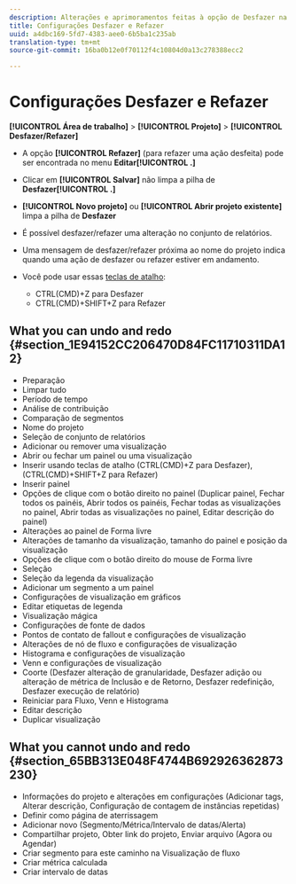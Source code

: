```yaml
---
description: Alterações e aprimoramentos feitas à opção de Desfazer na Analysis Workspace.
title: Configurações Desfazer e Refazer
uuid: a4dbc169-5fd7-4383-aee0-6b5ba1c235ab
translation-type: tm+mt
source-git-commit: 16ba0b12e0f70112f4c10804d0a13c278388ecc2

---
```



# Configurações Desfazer e Refazer

**[!UICONTROL Área de trabalho]** &gt; **[!UICONTROL Projeto]** &gt; **[!UICONTROL Desfazer/Refazer]**

* A opção **[!UICONTROL Refazer]** (para refazer uma ação desfeita) pode ser encontrada no menu **Editar[!UICONTROL .]**

* Clicar em **[!UICONTROL Salvar]** não limpa a pilha de **Desfazer[!UICONTROL .]**

* **[!UICONTROL Novo projeto]** ou **[!UICONTROL Abrir projeto existente]** limpa a pilha de **Desfazer**

* É possível desfazer/refazer uma alteração no conjunto de relatórios.
* Uma mensagem de desfazer/refazer próxima ao nome do projeto indica quando uma ação de desfazer ou refazer estiver em andamento.
* Você pode usar essas [teclas de atalho](/help/analyze/analysis-workspace/build-workspace-project/fa-shortcut-keys.md):

   * CTRL(CMD)+Z para Desfazer
   * CTRL(CMD)+SHIFT+Z para Refazer

## What you can undo and redo {#section_1E94152CC206470D84FC11710311DA12}

* Preparação
* Limpar tudo
* Período de tempo
* Análise de contribuição
* Comparação de segmentos
* Nome do projeto
* Seleção de conjunto de relatórios
* Adicionar ou remover uma visualização
* Abrir ou fechar um painel ou uma visualização
* Inserir usando teclas de atalho (CTRL(CMD)+Z para Desfazer), (CTRL(CMD)+SHIFT+Z para Refazer)
* Inserir painel
* Opções de clique com o botão direito no painel (Duplicar painel, Fechar todos os painéis, Abrir todos os painéis, Fechar todas as visualizações no painel, Abrir todas as visualizações no painel, Editar descrição do painel)
* Alterações ao painel de Forma livre
* Alterações de tamanho da visualização, tamanho do painel e posição da visualização
* Opções de clique com o botão direito do mouse de Forma livre
* Seleção
* Seleção da legenda da visualização
* Adicionar um segmento a um painel
* Configurações de visualização em gráficos
* Editar etiquetas de legenda
* Visualização mágica
* Configurações de fonte de dados
* Pontos de contato de fallout e configurações de visualização
* Alterações de nó de fluxo e configurações de visualização
* Histograma e configurações de visualização
* Venn e configurações de visualização
* Coorte (Desfazer alteração de granularidade, Desfazer adição ou alteração de métrica de Inclusão e de Retorno, Desfazer redefinição, Desfazer execução de relatório)
* Reiniciar para Fluxo, Venn e Histograma
* Editar descrição
* Duplicar visualização

## What you cannot undo and redo {#section_65BB313E048F4744B692926362873230}

* Informações do projeto e alterações em configurações (Adicionar tags, Alterar descrição, Configuração de contagem de instâncias repetidas)
* Definir como página de aterrissagem
* Adicionar novo (Segmento/Métrica/Intervalo de datas/Alerta)
* Compartilhar projeto, Obter link do projeto, Enviar arquivo (Agora ou Agendar)
* Criar segmento para este caminho na Visualização de fluxo
* Criar métrica calculada
* Criar intervalo de datas


